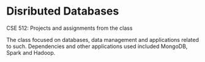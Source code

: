 # Disributed Databases
 CSE 512: Projects and assignments from the class
 
 The class focused on databases, data management and applications related to such. Dependencies and other applications used included MongoDB, Spark and Hadoop. 
 
